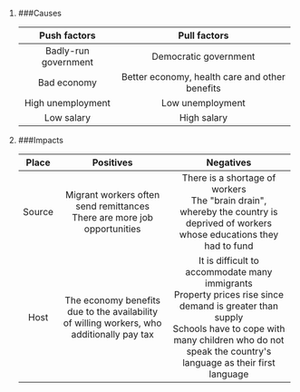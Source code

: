 1. ###Causes

    |    Push factors    |                 Pull factors                 |
    |:------------------:|:--------------------------------------------:|
    |Badly-run government|            Democratic government             |
    |    Bad economy     |Better economy, health care and other benefits|
    | High unemployment  |               Low unemployment               |
    |     Low salary     |                 High salary                  |
2. ###Impacts

    |Place |Positives|Negatives|
    |:----:|:-------:|:-------:|
    |Source|Migrant workers often send remittances<br>There are more job opportunities|There is a shortage of workers<br>The "brain drain", whereby the country is deprived of workers whose educations they had to fund|
    | Host |The economy benefits due to the availability of willing workers, who additionally pay tax|It is difficult to accommodate many immigrants<br>Property prices rise since demand is greater than supply<br>Schools have to cope with many children who do not speak the country's language as their first language|
